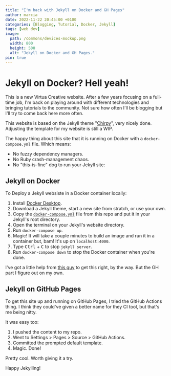```yaml
---
title: "I'm back with Jekyll on Docker and GH Pages"
author: marcia
date: 2022-11-22 20:45:00 +0100
categories: [Blogging, Tutorial, Docker, Jekyll]
tags: [web dev]
image:
  path: /commons/devices-mockup.png
  width: 800
  height: 500
  alt: "Jekyll on Docker and GH Pages."
pin: true
---
```


# Jekyll on Docker? Hell yeah!

This is a new Virtua Creative website. After a few years focusing on a full-time job,
I'm back on playing around with different technologies and bringing tutorials to the community.
Not sure how often I'll be blogging but I'll try to come back here more often.

This website is based on the Jekyll theme "[Chirpy](http://jekyllthemes.org/themes/jekyll-theme-chirpy/)",
very nicely done. Adjusting the template for my website is still a WIP.

The happy thing about this site that it is running on Docker with a `docker-compose.yml` file. Which means:
- No fuzzy dependency managers.
- No Ruby crash-management chaos.
- No "this-is-fine" dog to run your Jekyll site:

## Jekyll on Docker

To Deploy a Jekyll websiste in a Docker container locally:

1. Install [Docker Desktop](https://www.docker.com/products/docker-desktop/).
1. Download a Jekyll theme, start a new site from stratch, or use your own.
1. Copy the [`docker-compose.yml`](https://github.com/VirtuaCreative/jekyll-on-docker/blob/pages/docker-compose.yml) file from this repo and put it in your Jekyll's root directory.
1. Open the terminal on your Jekyll's website directory.
1. Run `docker-compose up`.
1. Magic! It will take a couple minutes to build an image and run it in a container but, bam!
It's up on `localhost:4000`.
1. Type <kbd>Ctrl</kbd> + <kbd>C</kbd> to stop `jekyll server`.
1. Run `docker-compose down` to stop the Docker container when you're done.

I've got a little help from [this guy](https://www.youtube.com/watch?v=ZHQ3IwIL590) to get this
right, by the way. But the GH part I figure out on my own.

## Jekyll on GitHub Pages

To get this site up and running on GitHub Pages, I tried the
GitHub Actions thing. I think they could've given a
better name for they CI tool, but that's me being nitty.

It was easy too:

1. I pushed the content to my repo.
1. Went to Settings > Pages > Source > GitHub Actions.
1. Committed the prompted default template.
1. Magic. Done!

Pretty cool. Worth giving it a try.

Happy Jekylling!
